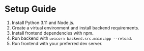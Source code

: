 # Setup Guide

1. Install Python 3.11 and Node.js.
2. Create a virtual environment and install backend requirements.
3. Install frontend dependencies with npm.
4. Run backend with `uvicorn backend.src.main:app --reload`.
5. Run frontend with your preferred dev server.
